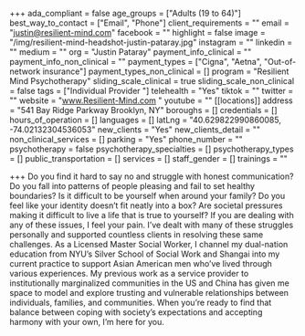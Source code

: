 +++
ada_compliant = false
age_groups = ["Adults (19 to 64)"]
best_way_to_contact = ["Email", "Phone"]
client_requirements = ""
email = "justin@resilient-mind.com"
facebook = ""
highlight = false
image = "/img/resilient-mind-headshot-justin-pataray.jpg"
instagram = ""
linkedin = ""
medium = ""
org = "Justin Pataray"
payment_info_clinical = ""
payment_info_non_clinical = ""
payment_types = ["Cigna", "Aetna", "Out-of-network insurance"]
payment_types_non_clinical = []
program = "Resilient Mind Psychotherapy"
sliding_scale_clinical = true
sliding_scale_non_clinical = false
tags = ["Individual Provider "]
telehealth = "Yes"
tiktok = ""
twitter = ""
website = "www.Resilient-Mind.com "
youtube = ""
[[locations]]
address = "541 Bay Ridge Parkway Brooklyn, NY"
boroughs = []
credentials = []
hours_of_operation = []
languages = []
latLng = "40.629822990860085, -74.02132304536053"
new_clients = "Yes"
new_clients_detail = ""
non_clinical_services = []
parking = "Yes"
phone_number = ""
psychotherapy = false
psychotherapy_specialties = []
psychotherapy_types = []
public_transportation = []
services = []
staff_gender = []
trainings = ""

+++
Do you find it hard to say no and struggle with honest communication? Do you fall into patterns of people pleasing and fail to set healthy boundaries? Is it difficult to be yourself when around your family? Do you feel like your identity doesn’t fit neatly into a box? Are societal pressures making it difficult to live a life that is true to yourself? If you are dealing with any of these issues, I feel your pain. I’ve dealt with many of these struggles personally and supported countless clients in resolving these same challenges. As a Licensed Master Social Worker, I channel my dual-nation education from NYU’s Silver School of Social Work and Shangai into my current practice to support Asian American men who’ve lived through various experiences. My previous work as a service provider to institutionally marginalized communities in the US and China has given me space to model and explore trusting and vulnerable relationships between individuals, families, and communities. When you’re ready to find that balance between coping with society’s expectations and accepting harmony with your own, I’m here for you.
